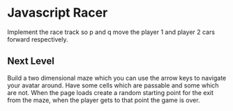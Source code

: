 # Javascript Racer

Implement the race track so p and q move the player 1 and player 2 cars forward respectively.

## Next Level

Build a two dimensional maze which you can use the arrow keys to navigate your avatar around. Have some cells which are passable and some which are not. When the page loads create a random starting point for the exit from the maze, when the player gets to that point the game is over.



